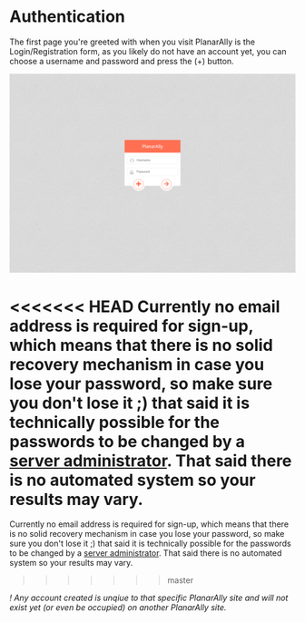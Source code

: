 # Authentication

The first page you're greeted with when you visit PlanarAlly is the Login/Registration form, as you likely do not have an account yet, you can choose a username and password and press the (+) button.

![](./login.png)

<<<<<<< HEAD
Currently no email address is required for sign-up, which means that there is no solid recovery mechanism in case you lose your password, so make sure you don't lose it ;) that said it is technically possible for the passwords to be changed by a [server administrator](../docs/server/management.md). That said there is no automated system so your results may vary.
=======
Currently no email address is required for sign-up, which means that there is no solid recovery mechanism in case you lose your password, so make sure you don't lose it ;) that said it is technically possible for the passwords to be changed by a [server administrator](/docs/server/management). That said there is no automated system so your results may vary.
>>>>>>> master

_! Any account created is unqiue to that specific PlanarAlly site and will not exist yet (or even be occupied) on another PlanarAlly site._
